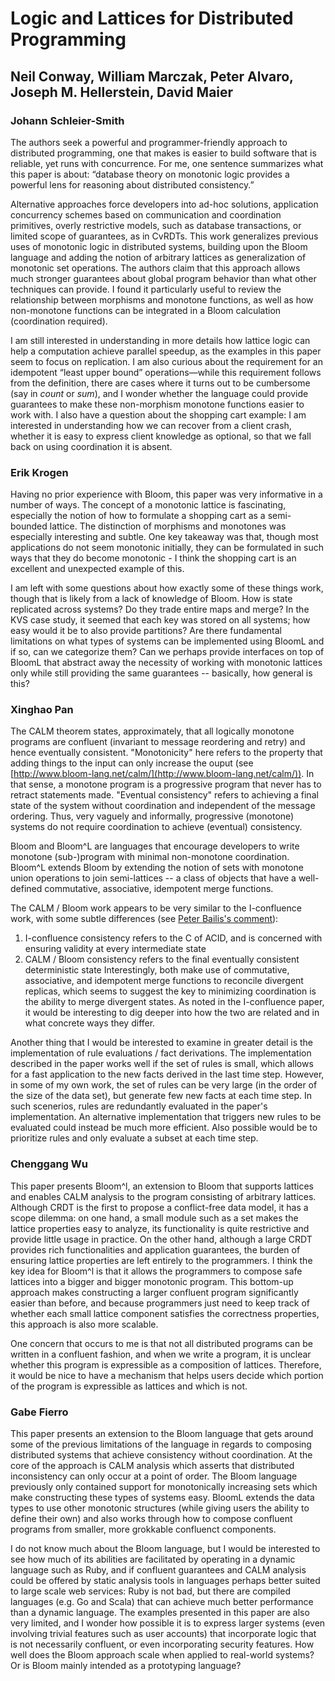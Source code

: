 # Logic and Lattices for Distributed Programming

## Neil Conway, William Marczak, Peter Alvaro, Joseph M. Hellerstein, David Maier

### Johann Schleier-Smith

The authors seek a powerful and programmer-friendly approach to distributed programming, one that makes is easier to build software that is reliable, yet runs with concurrence. For me, one sentence summarizes what this paper is about: “database theory on monotonic logic provides a powerful lens for reasoning about distributed consistency.”

Alternative approaches force developers into ad-hoc solutions, application concurrency schemes based on communication and coordination primitives, overly restrictive models, such as database transactions, or limited scope of guarantees, as in CvRDTs. This work generalizes previous uses of monotonic logic in distributed systems, building upon the Bloom language and adding the notion of arbitrary lattices as generalization of monotonic set operations. The authors claim that this approach allows much stronger guarantees about global program behavior than what other techniques can provide. I found it particularly useful to review the relationship between morphisms and monotone functions, as well as how non-monotone functions can be integrated in a Bloom calculation (coordination required).

I am still interested in understanding in more details how lattice logic can help a computation achieve parallel speedup, as the examples in this paper seem to focus on replication. I am also curious about the requirement for an idempotent “least upper bound” operations—while this requirement follows from the definition, there are cases where it turns out to be cumbersome (say in *count* or *sum*), and I wonder whether the language could provide guarantees to make these non-morphism monotone functions easier to work with. I also have a question about the shopping cart example: I am interested in understanding how we can recover from a client crash, whether it is easy to express client knowledge as optional, so that we fall back on using coordination it is absent.

### Erik Krogen

Having no prior experience with Bloom, this paper was very informative in a number of ways. The concept of a monotonic lattice is fascinating, especially the notion of how to formulate a shopping cart as a semi-bounded lattice. The distinction of morphisms and monotones was especially interesting and subtle. One key takeaway was that, though most applications do not seem monotonic initially, they can be formulated in such ways that they do become monotonic - I think the shopping cart is an excellent and unexpected example of this. 

I am left with some questions about how exactly some of these things work, though that is likely from a lack of knowledge of Bloom. How is state replicated across systems? Do they trade entire maps and merge? In the KVS case study, it seemed that each key was stored on all systems; how easy would it be to also provide partitions? Are there fundamental limitations on what types of systems can be implemented using BloomL and if so, can we categorize them? Can we perhaps provide interfaces on top of BloomL that abstract away the necessity of working with monotonic lattices only while still providing the same guarantees -- basically, how general is this?


### Xinghao Pan

The CALM theorem states, approximately, that all logically monotone programs are confluent (invariant to message reordering and retry) and hence eventually consistent.
"Monotonicity" here refers to the property that adding things to the input can only increase the ouput (see [http://www.bloom-lang.net/calm/](http://www.bloom-lang.net/calm/)).
In that sense, a monotone program is a progressive program that never has to retract statements made.
"Eventual consistency" refers to achieving a final state of the system without coordination and independent of the message ordering.
Thus, very vaguely and informally, progressive (monotone) systems do not require coordination to achieve (eventual) consistency.

Bloom and Bloom^L are languages that encourage developers to write monotone (sub-)program with minimal non-monotone coordination.
Bloom^L extends Bloom by extending the notion of sets with monotone union operations to join semi-lattices -- a class of objects that have a well-defined commutative, associative, idempotent merge functions.

The CALM / Bloom work appears to be very similar to the I-confluence work, with some subtle differences (see [Peter Bailis's comment](http://www.bailis.org/blog/when-does-consistency-require-coordination/)):
1. I-confluence consistency refers to the C of ACID, and is concerned with ensuring validity at every intermediate state
2. CALM / Bloom consistency refers to the final eventually consistent deterministic state
Interestingly, both make use of commutative, associative, and idempotent merge functions to reconcile divergent replicas, which seems to suggest the key to minimizing coordination is the ability to merge divergent states.
As noted in the I-confluence paper, it would be interesting to dig deeper into how the two are related and in what concrete ways they differ.

Another thing that I would be interested to examine in greater detail is the implementation of rule evaluations / fact derivations.
The implementation described in the paper works well if the set of rules is small, which allows for a fast application to the new facts derived in the last time step.
However, in some of my own work, the set of rules can be very large (in the order of the size of the data set), but generate few new facts at each time step.
In such scenerios, rules are redundantly evaluated in the paper's implementation.
An alternative implementation that triggers new rules to be evaluated could instead be much more efficient.
Also possible would be to prioritize rules and only evaluate a subset at each time step.

### Chenggang Wu

This paper presents Bloom^l, an extension to Bloom that supports lattices and enables CALM analysis to the program consisting of arbitrary lattices. Although CRDT is the first to propose a conflict-free data model, it has a scope dilemma: on one hand, a small module such as a set makes the lattice properties easy to analyze, its functionality is quite restrictive and provide little usage in practice. On the other hand, although a large CRDT provides rich functionalities and application guarantees, the burden of ensuring lattice properties are left entirely to the programmers. I think the key idea for Bloom^l is that it allows the programmers to compose safe lattices into a bigger and bigger monotonic program. This bottom-up approach makes constructing a larger confluent program significantly easier than before, and because programmers just need to keep track of whether each small lattice component satisfies the correctness properties, this approach is also more scalable.

One concern that occurs to me is that not all distributed programs can be written in a confluent fashion, and when we write a program, it is unclear whether this program is expressible as a composition of lattices. Therefore, it would be nice to have a mechanism that helps users decide which portion of the program is expressible as lattices and which is not. 

### Gabe Fierro

This paper presents an extension to the Bloom language that gets around some of
the previous limitations of the language in regards to composing distributed
systems that achieve consistency without coordination.  At the core of the
approach is CALM analysis which asserts that distributed inconsistency can only
occur at a point of order. The Bloom language previously only contained support
for monotonically increasing sets which make constructing these types of
systems easy. BloomL extends the data types to use other monotonic structures
(while giving users the ability to define their own) and also works through how
to compose confluent programs from smaller, more grokkable confluenct components.

I do not know much about the Bloom language, but I would be interested to see
how much of its abilities are facilitated by operating in a dynamic language
such as Ruby, and if confluent guarantees and CALM analysis could be offered by
static analysis tools in languages perhaps better suited to large scale web
services: Ruby is not bad, but there are compiled languages (e.g. Go and Scala)
that can achieve much better performance than a dynamic language. The examples
presented in this paper are also very limited, and I wonder how possible it is
to express larger systems (even involving trivial features such as user
accounts) that incorporate logic that is not necessarily confluent, or even
incorporating security features. How well does the Bloom approach scale when
applied to real-world systems?  Or is Bloom mainly intended as a prototyping
language?
